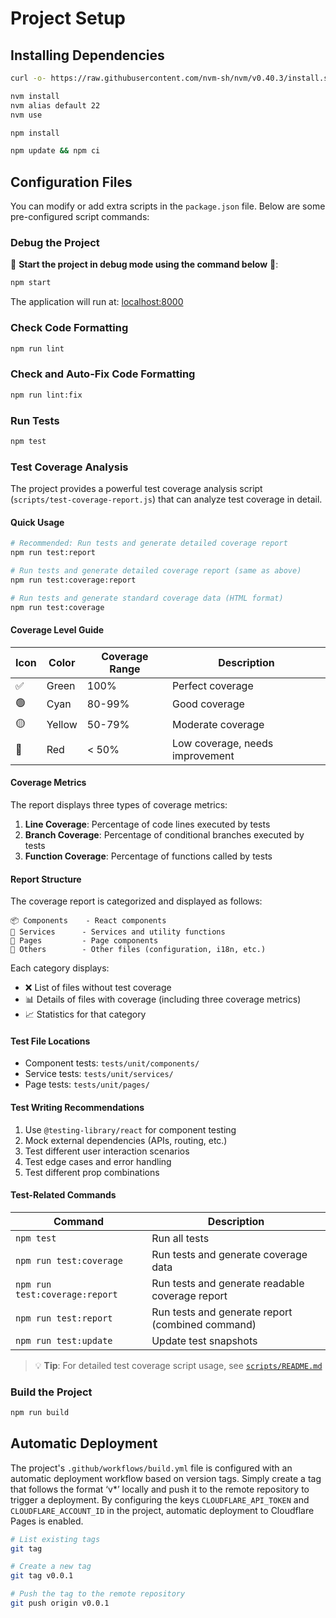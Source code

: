 # Project Setup

## Installing Dependencies

```bash
curl -o- https://raw.githubusercontent.com/nvm-sh/nvm/v0.40.3/install.sh | bash

nvm install
nvm alias default 22
nvm use

npm install

npm update && npm ci
```

## Configuration Files

You can modify or add extra scripts in the `package.json` file. Below are some pre-configured script commands:

### Debug the Project

🚀 **Start the project in debug mode using the command below** 🚀:

```bash
npm start
```

The application will run at: [localhost:8000](http://localhost:8000/)

### Check Code Formatting

```bash
npm run lint
```

### Check and Auto-Fix Code Formatting

```bash
npm run lint:fix
```

### Run Tests

```bash
npm test
```

### Test Coverage Analysis

The project provides a powerful test coverage analysis script (`scripts/test-coverage-report.js`) that can analyze test coverage in detail.

#### Quick Usage

```bash
# Recommended: Run tests and generate detailed coverage report
npm run test:report

# Run tests and generate detailed coverage report (same as above)
npm run test:coverage:report

# Run tests and generate standard coverage data (HTML format)
npm run test:coverage
```

#### Coverage Level Guide

| Icon | Color  | Coverage Range | Description                     |
| ---- | ------ | -------------- | ------------------------------- |
| ✅   | Green  | 100%           | Perfect coverage                |
| 🟢   | Cyan   | 80-99%         | Good coverage                   |
| 🟡   | Yellow | 50-79%         | Moderate coverage               |
| 🔴   | Red    | < 50%          | Low coverage, needs improvement |

#### Coverage Metrics

The report displays three types of coverage metrics:

1. **Line Coverage**: Percentage of code lines executed by tests
2. **Branch Coverage**: Percentage of conditional branches executed by tests
3. **Function Coverage**: Percentage of functions called by tests

#### Report Structure

The coverage report is categorized and displayed as follows:

```
📦 Components    - React components
🔧 Services      - Services and utility functions
📄 Pages         - Page components
📁 Others        - Other files (configuration, i18n, etc.)
```

Each category displays:

- ❌ List of files without test coverage
- 📊 Details of files with coverage (including three coverage metrics)
- 📈 Statistics for that category

#### Test File Locations

- Component tests: `tests/unit/components/`
- Service tests: `tests/unit/services/`
- Page tests: `tests/unit/pages/`

#### Test Writing Recommendations

1. Use `@testing-library/react` for component testing
2. Mock external dependencies (APIs, routing, etc.)
3. Test different user interaction scenarios
4. Test edge cases and error handling
5. Test different prop combinations

#### Test-Related Commands

| Command                        | Description                                      |
| ------------------------------ | ------------------------------------------------ |
| `npm test`                     | Run all tests                                    |
| `npm run test:coverage`        | Run tests and generate coverage data             |
| `npm run test:coverage:report` | Run tests and generate readable coverage report  |
| `npm run test:report`          | Run tests and generate report (combined command) |
| `npm run test:update`          | Update test snapshots                            |

> 💡 **Tip**: For detailed test coverage script usage, see [`scripts/README.md`](./scripts/README.md)

### Build the Project

```bash
npm run build
```

## Automatic Deployment

The project's `.github/workflows/build.yml` file is configured with an automatic deployment workflow based on version tags. Simply create a tag that follows the format ‘v\*’ locally and push it to the remote repository to trigger a deployment. By configuring the keys `CLOUDFLARE_API_TOKEN` and `CLOUDFLARE_ACCOUNT_ID` in the project, automatic deployment to Cloudflare Pages is enabled.

```bash
# List existing tags
git tag

# Create a new tag
git tag v0.0.1

# Push the tag to the remote repository
git push origin v0.0.1
```
